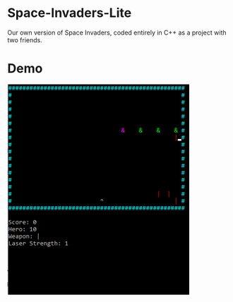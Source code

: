 # Space-Invaders-Lite

Our own version of Space Invaders, coded entirely in C++ as a project with two friends. 

# Demo
![Space Invaders Lite Demo](demo/spaceinvaderslite.png)
